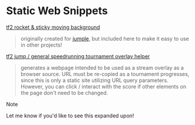 # Static Web Snippets

[tf2 rocket & sticky moving background](https://spiritov.github.io/web-snippets/jumple%20active%20background/index.html)
> originally created for [jumple](https://github.com/spiritov/jumple), but included here to make it easy to use in other projects!

[tf2 jump / general speedrunning tournament overlay helper](https://spiritov.github.io/web-snippets/tournament-overlay-helper/generate.html)
> generates a webpage intended to be used as a stream overlay as a browser source. URL must be re-copied as a tournament progresses, since this is only a static site utilizing URL query parameters. However, you can click / interact with the score if other elements on the page don't need to be changed.

> [!NOTE]
> Let me know if you'd like to see this expanded upon!

